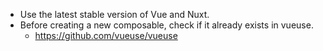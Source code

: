 * Use the latest stable version of Vue and Nuxt.
* Before creating a new composable, check if it already exists in vueuse.
    * <https://github.com/vueuse/vueuse>
